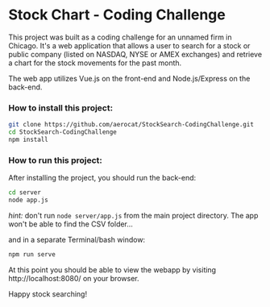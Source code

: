 # Stock Chart - Coding Challenge

This project was built as a coding challenge for an unnamed firm in Chicago. It's a web application that allows a user to search for a stock or public company (listed on NASDAQ, NYSE or AMEX exchanges) and retrieve a chart for the stock movements for the past month.

The web app utilizes Vue.js on the front-end and Node.js/Express on the back-end.

### How to install this project:

```sh
git clone https://github.com/aerocat/StockSearch-CodingChallenge.git
cd StockSearch-CodingChallenge
npm install
```

### How to run this project:
After installing the project, you should run the back-end:
```sh
cd server
node app.js
```
*hint:* don't run ```node server/app.js``` from the main project directory. The app won't be able to find the CSV folder...

and in a separate Terminal/bash window:
```sh
npm run serve
```

At this point you should be able to view the webapp by visiting http://localhost:8080/ on your browser.

Happy stock searching!